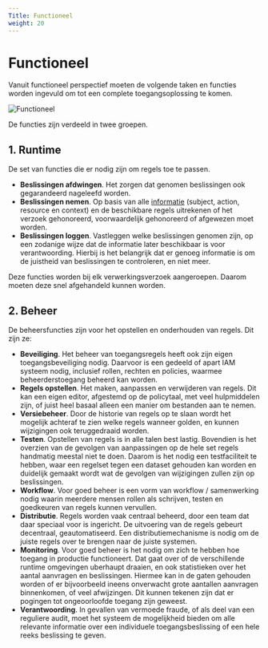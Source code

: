```yaml
---
Title: Functioneel
weight: 20
---
```


# Functioneel

Vanuit functioneel perspectief moeten de volgende taken en functies worden ingevuld om tot een complete toegangsoplossing te komen.

![Functioneel](/ftv/images/functioneel.png)

De functies zijn verdeeld in twee groepen.

## 1. Runtime

De set van functies die er nodig zijn om regels toe te passen.

- **Beslissingen afdwingen**. Het zorgen dat genomen beslissingen ook gegarandeerd nageleefd worden. 
- **Beslissingen nemen**. Op basis van alle [informatie](../1.definities#toegangsverlening) (subject, action, resource en context) en de beschikbare regels uitrekenen of het verzoek
gehonoreerd, voorwaardelijk gehonoreerd of afgewezen moet worden. 
- **Beslissingen loggen**. Vastleggen welke beslissingen genomen zijn, op een zodanige wijze dat de informatie later beschikbaar is voor verantwoording. Hierbij is het belangrijk
dat er genoeg informatie is om de juistheid van beslissingen te controleren, en niet meer.

Deze functies worden bij elk verwerkingsverzoek aangeroepen. Daarom moeten deze snel afgehandeld kunnen worden.

## 2. Beheer

De beheersfuncties zijn voor het opstellen en onderhouden van regels. Dit zijn ze:

- **Beveiliging**. Het beheer van toegangsregels heeft ook zijn eigen toegangsbeveiliging nodig. 
Daarvoor is een gedeeld of apart IAM systeem nodig, inclusief rollen, rechten en policies, waarmee beheerderstoegang beheerd kan worden.
- **Regels opstellen**. Het maken, aanpassen en verwijderen van regels. Dit kan een eigen editor, afgestemd op de policytaal, met veel hulpmiddelen zijn, 
of juist heel basaal alleen een manier om bestanden aan te nemen.
- **Versiebeheer**. Door de historie van regels op te slaan wordt het mogelijk achteraf te zien welke regels wanneer golden, 
en kunnen wijzigingen ook teruggedraaid worden.
- **Testen**. Opstellen van regels is in alle talen best lastig. Bovendien is het overzien van de gevolgen van aanpassingen op
de hele set regels handmatig meestal niet te doen. Daarom is het nodig een testfaciliteit te hebben, waar een regelset tegen een dataset gehouden
kan worden en duidelijk gemaakt wordt wat de gevolgen van wijzigingen zullen zijn op beslissingen.
- **Workflow**. Voor goed beheer is een vorm van workflow / samenwerking nodig waarin meerdere mensen rollen als schrijven, testen en goedkeuren 
van regels kunnen vervullen.
- **Distributie**. Regels worden vaak centraal beheerd, door een team dat daar speciaal voor is ingericht. De uitvoering van de regels
gebeurt decentraal, geautomatiseerd. Een distributiemechanisme is nodig om de juiste regels over te brengen naar de juiste systemen.
- **Monitoring**. Voor goed beheer is het nodig om zich te hebben hoe toegang in productie functioneert. Dat gaat over of de verschillende
runtime omgevingen uberhaupt draaien, en ook statistieken over het aantal aanvragen en beslissingen. Hiermee kan in de gaten gehouden
worden of er bijvoorbeeld ineens onverwacht grote aantallen aanvragen binnenkomen, of veel afwijzingen. Dit kunnen tekenen zijn dat
er pogingen tot ongeoorloofde toegang zijn geweest.
- **Verantwoording**. In gevallen van vermoede fraude, of als deel van een reguliere audit, moet het systeem de mogelijkheid bieden om
alle relevante informatie over een individuele toegangsbeslissing of een hele reeks beslissing te geven. 